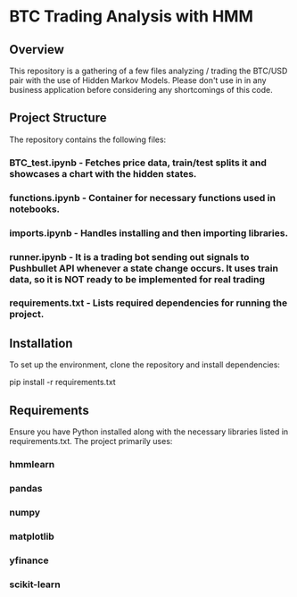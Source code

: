 # BTC Trading Analysis with HMM

## Overview

This repository is a gathering of a few files analyzing / trading the BTC/USD pair with the use of Hidden Markov Models.
Please don't use in in any business application before considering any shortcomings of this code.

## Project Structure

The repository contains the following files:

### BTC_test.ipynb - Fetches price data, train/test splits it and showcases a chart with the hidden states.

### functions.ipynb - Container for necessary functions used in notebooks.

### imports.ipynb - Handles installing and then importing libraries.

### runner.ipynb - It is a trading bot sending out signals to Pushbullet API whenever a state change occurs. It uses train data, so it is NOT ready to be implemented for real trading

### requirements.txt - Lists required dependencies for running the project.

## Installation

To set up the environment, clone the repository and install dependencies:

pip install -r requirements.txt

## Requirements

Ensure you have Python installed along with the necessary libraries listed in requirements.txt. The project primarily uses:

### hmmlearn

### pandas

### numpy

### matplotlib

### yfinance

### scikit-learn
